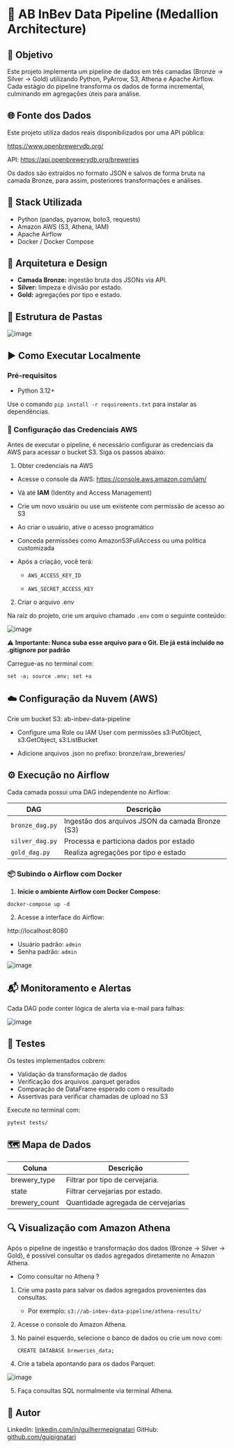 # 🍻 AB InBev Data Pipeline (Medallion Architecture)

## 🎯 Objetivo

Este projeto implementa um pipeline de dados em três camadas (Bronze → Silver → Gold) utilizando Python, PyArrow, S3, Athena e Apache Airflow. Cada estágio do pipeline transforma os dados de forma incremental, culminando em agregações úteis para análise.

## 🌐 Fonte dos Dados

Este projeto utiliza dados reais disponibilizados por uma API pública:

https://www.openbrewerydb.org/

API: https://api.openbrewerydb.org/breweries

Os dados são extraídos no formato JSON e salvos de forma bruta na camada Bronze, para assim, posteriores transformações e análises.

## 🚀 Stack Utilizada

- Python (pandas, pyarrow, boto3, requests)
- Amazon AWS (S3, Athena, IAM)
- Apache Airflow
- Docker / Docker Compose

## 📐 Arquitetura e Design

- **Camada Bronze:** ingestão bruta dos JSONs via API.
- **Silver:** limpeza e divisão por estado.
- **Gold:** agregações por tipo e estado.

## 📁 Estrutura de Pastas

![image](https://github.com/user-attachments/assets/127f4019-44b3-44e0-847b-8b69b7361067)

## ▶️ Como Executar Localmente

### Pré-requisitos

- Python 3.12+

Use o comando `pip install -r requirements.txt` para instalar as dependências.

### 🔐 Configuração das Credenciais AWS

Antes de executar o pipeline, é necessário configurar as credenciais da AWS para acessar o bucket S3. Siga os passos abaixo:

1. Obter credenciais na AWS
  
- Acesse o console da AWS: https://console.aws.amazon.com/iam/

- Vá até **IAM** (Identity and Access Management)

- Crie um novo usuário ou use um existente com permissão de acesso ao S3

- Ao criar o usuário, ative o acesso programático

- Conceda permissões como AmazonS3FullAccess ou uma política customizada

- Após a criação, você terá:

    - `AWS_ACCESS_KEY_ID`

    - `AWS_SECRET_ACCESS_KEY`

2. Criar o arquivo .env
   
Na raiz do projeto, crie um arquivo chamado `.env` com o seguinte conteúdo:

![image](https://github.com/user-attachments/assets/2c7ca1b8-321e-41f6-94dd-9fbec6b11103)

⚠️ **Importante: Nunca suba esse arquivo para o Git. Ele já está incluído no .gitignore por padrão**

Carregue-as no terminal com:

`set -a; source .env; set +a`

## ☁️ Configuração da Nuvem (AWS)

Crie um bucket S3: ab-inbev-data-pipeline

- Configure uma Role ou IAM User com permissões s3:PutObject, s3:GetObject, s3:ListBucket

- Adicione arquivos .json no prefixo: bronze/raw_breweries/

## ⚙️ Execução no Airflow

Cada camada possui uma DAG independente no Airflow:

| DAG              | Descrição                                               |
|------------------|---------------------------------------------------------|
| `bronze_dag.py`  | Ingestão dos arquivos JSON da camada Bronze (S3)        |
| `silver_dag.py`  | Processa e particiona dados por estado                  |
| `gold_dag.py`    | Realiza agregações por tipo e estado                    |

### 📦 Subindo o Airflow com Docker

1. **Inicie o ambiente Airflow com Docker Compose:**

```docker-compose up -d```

2. Acesse a interface do Airflow:

http://localhost:8080

 - Usuário padrão: `admin`
 - Senha padrão: `admin`

![image](https://github.com/user-attachments/assets/38d46b90-0124-4186-a942-8024e8203632)

## 📬 Monitoramento e Alertas

Cada DAG pode conter lógica de alerta via e-mail para falhas:

![image](https://github.com/user-attachments/assets/c66dc2fc-1310-4834-8cfa-fc109cb0b9bb)

## 🧪 Testes

Os testes implementados cobrem:

 - Validação da transformação de dados
 - Verificação dos arquivos .parquet gerados
 - Comparação de DataFrame esperado com o resultado
 - Assertivas para verificar chamadas de upload no S3

Execute no terminal com:

`pytest tests/`

## 🗺️ Mapa de Dados

| Coluna                 | Descrição                              |
|------------------------|----------------------------------------|
| brewery_type           | Filtrar por tipo de cervejaria.        |
| state                  | Filtrar cervejarias por estado.        |
| brewery_count          | Quantidade agregada de cervejarias     |

## 🔍 Visualização com Amazon Athena

Após o pipeline de ingestão e transformação dos dados (Bronze → Silver → Gold), é possível consultar os dados agregados diretamente no Amazon Athena.

- Como consultar no Athena ?

1. Crie uma pasta para salvar os dados agregados provenientes das consultas.

    - Por exemplo: `s3://ab-inbev-data-pipeline/athena-results/`

2. Acesse o console do Amazon Athena.

3. No painel esquerdo, selecione o banco de dados ou crie um novo com:
   
   `CREATE DATABASE breweries_data;`

4. Crie a tabela apontando para os dados Parquet:
   
![image](https://github.com/user-attachments/assets/7cdaebdd-0a2d-4f64-9727-19414cb963bd)

5. Faça consultas SQL normalmente via terminal Athena.

## 👤 Autor

LinkedIn: [linkedin.com/in/guilhermepignatari](https://linkedin.com/in/guilhermepignatari)
GitHub: [github.com/guipignatari](https://github.com/guipignatari)
